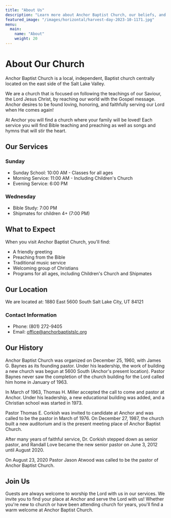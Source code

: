 ```yaml
---
title: "About Us"
description: "Learn more about Anchor Baptist Church, our beliefs, and our leadership"
featured_image: "/images/horizontal/harvest-day-2023-10-1171.jpg"
menu:
  main:
    name: "About"
    weight: 20
---
```


# About Our Church

Anchor Baptist Church is a local, independent, Baptist church centrally located on the east side of the Salt Lake Valley.

We are a church that is focused on following the teachings of our Saviour, the Lord Jesus Christ, by reaching our world with the Gospel message. Anchor desires to be found loving, honoring, and faithfully serving our Lord when He comes again!

At Anchor you will find a church where your family will be loved! Each service you will find Bible teaching and preaching as well as songs and hymns that will stir the heart.

## Our Services

### Sunday
- Sunday School: 10:00 AM - Classes for all ages
- Morning Service: 11:00 AM - Including Children's Church
- Evening Service: 6:00 PM

### Wednesday
- Bible Study: 7:00 PM
- Shipmates for children 4+ (7:00 PM)

## What to Expect

When you visit Anchor Baptist Church, you'll find:

- A friendly greeting
- Preaching from the Bible
- Traditional music service
- Welcoming group of Christians
- Programs for all ages, including Children's Church and Shipmates

## Our Location

We are located at:
1880 East 5600 South
Salt Lake City, UT 84121

### Contact Information
- Phone: (801) 272-9405
- Email: office@anchorbaptistslc.org

## Our History

Anchor Baptist Church was organized on December 25, 1960, with James G. Baynes as its founding pastor. Under his leadership, the work of building a new church was begun at 5600 South (Anchor's present location). Pastor Baynes never saw the completion of the church building for the Lord called him home in January of 1963.

In March of 1963, Thomas H. Miller accepted the call to come and pastor at Anchor. Under his leadership, a new educational building was added, and a Christian school was started in 1973.

Pastor Thomas E. Corkish was invited to candidate at Anchor and was called to be the pastor in March of 1976. On December 27, 1987, the church built a new auditorium and is the present meeting place of Anchor Baptist Church.

After many years of faithful service, Dr. Corkish stepped down as senior pastor, and Randall Love became the new senior pastor on June 3, 2012 until August 2020.

On August 23, 2020 Pastor Jason Atwood was called to be the pastor of Anchor Baptist Church.

## Join Us

Guests are always welcome to worship the Lord with us in our services. We invite you to find your place at Anchor and serve the Lord with us! Whether you're new to church or have been attending church for years, you'll find a warm welcome at Anchor Baptist Church. 